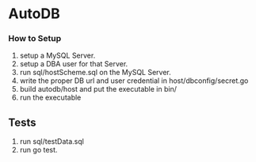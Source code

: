 # AutoDB

### How to Setup
1. setup a MySQL Server.
1. setup a DBA user for that Server.
1. run sql/hostScheme.sql on the MySQL Server.
1. write the proper DB url and user credential in host/dbconfig/secret.go
1. build autodb/host and put the executable in bin/
1. run the executable

## Tests
1. run sql/testData.sql
1. run go test.
